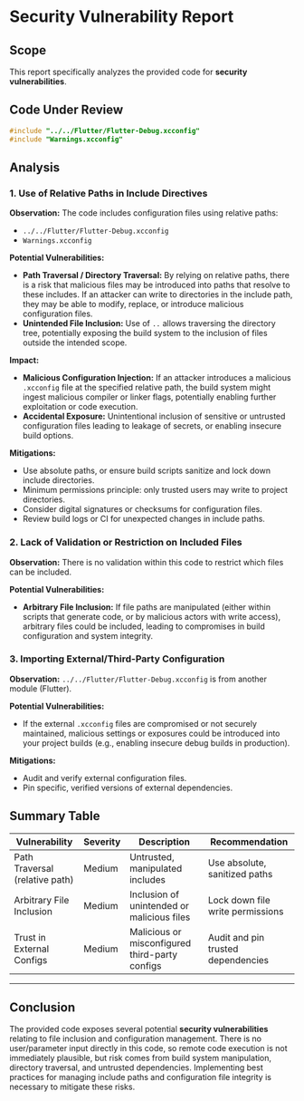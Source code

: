 # Security Vulnerability Report

## Scope

This report specifically analyzes the provided code for **security vulnerabilities**.

## Code Under Review

```cpp
#include "../../Flutter/Flutter-Debug.xcconfig"
#include "Warnings.xcconfig"
```

## Analysis

### 1. Use of Relative Paths in Include Directives

**Observation:**
The code includes configuration files using relative paths:
- `../../Flutter/Flutter-Debug.xcconfig`
- `Warnings.xcconfig`

**Potential Vulnerabilities:**
- **Path Traversal / Directory Traversal:** By relying on relative paths, there is a risk that malicious files may be introduced into paths that resolve to these includes. If an attacker can write to directories in the include path, they may be able to modify, replace, or introduce malicious configuration files.
- **Unintended File Inclusion:** Use of `..` allows traversing the directory tree, potentially exposing the build system to the inclusion of files outside the intended scope.

**Impact:**
- **Malicious Configuration Injection:** If an attacker introduces a malicious `.xcconfig` file at the specified relative path, the build system might ingest malicious compiler or linker flags, potentially enabling further exploitation or code execution.
- **Accidental Exposure:** Unintentional inclusion of sensitive or untrusted configuration files leading to leakage of secrets, or enabling insecure build options.

**Mitigations:**
- Use absolute paths, or ensure build scripts sanitize and lock down include directories.
- Minimum permissions principle: only trusted users may write to project directories.
- Consider digital signatures or checksums for configuration files.
- Review build logs or CI for unexpected changes in include paths.

### 2. Lack of Validation or Restriction on Included Files

**Observation:**
There is no validation within this code to restrict which files can be included.

**Potential Vulnerabilities:**
- **Arbitrary File Inclusion:** If file paths are manipulated (either within scripts that generate code, or by malicious actors with write access), arbitrary files could be included, leading to compromises in build configuration and system integrity.

### 3. Importing External/Third-Party Configuration

**Observation:**
`../../Flutter/Flutter-Debug.xcconfig` is from another module (Flutter).

**Potential Vulnerabilities:**
- If the external `.xcconfig` files are compromised or not securely maintained, malicious settings or exposures could be introduced into your project builds (e.g., enabling insecure debug builds in production).

**Mitigations:**
- Audit and verify external configuration files.
- Pin specific, verified versions of external dependencies.

## Summary Table

| Vulnerability                 | Severity | Description                                        | Recommendation                             |
|-------------------------------|----------|----------------------------------------------------|--------------------------------------------|
| Path Traversal (relative path)| Medium   | Untrusted, manipulated includes                    | Use absolute, sanitized paths              |
| Arbitrary File Inclusion      | Medium   | Inclusion of unintended or malicious files         | Lock down file write permissions           |
| Trust in External Configs     | Medium   | Malicious or misconfigured third-party configs     | Audit and pin trusted dependencies         |

---

## Conclusion

The provided code exposes several potential **security vulnerabilities** relating to file inclusion and configuration management. There is no user/parameter input directly in this code, so remote code execution is not immediately plausible, but risk comes from build system manipulation, directory traversal, and untrusted dependencies. Implementing best practices for managing include paths and configuration file integrity is necessary to mitigate these risks.